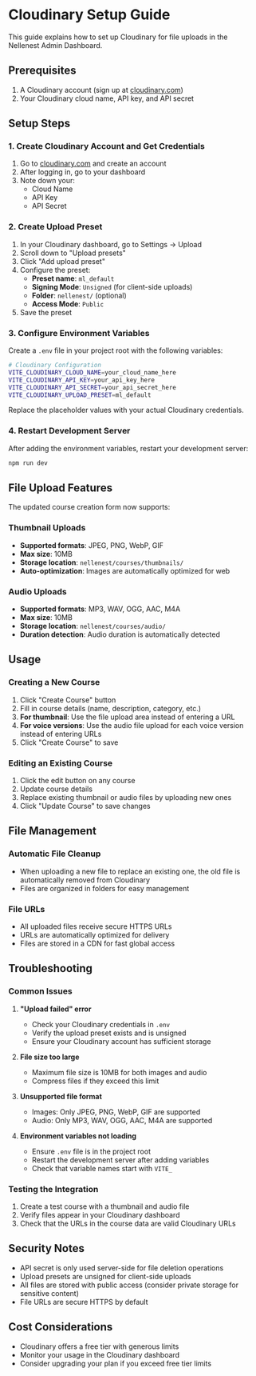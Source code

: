 # Cloudinary Setup Guide

This guide explains how to set up Cloudinary for file uploads in the Nellenest Admin Dashboard.

## Prerequisites

1. A Cloudinary account (sign up at [cloudinary.com](https://cloudinary.com))
2. Your Cloudinary cloud name, API key, and API secret

## Setup Steps

### 1. Create Cloudinary Account and Get Credentials

1. Go to [cloudinary.com](https://cloudinary.com) and create an account
2. After logging in, go to your dashboard
3. Note down your:
   - Cloud Name
   - API Key
   - API Secret

### 2. Create Upload Preset

1. In your Cloudinary dashboard, go to Settings → Upload
2. Scroll down to "Upload presets"
3. Click "Add upload preset"
4. Configure the preset:
   - **Preset name**: `ml_default`
   - **Signing Mode**: `Unsigned` (for client-side uploads)
   - **Folder**: `nellenest/` (optional)
   - **Access Mode**: `Public`
5. Save the preset

### 3. Configure Environment Variables

Create a `.env` file in your project root with the following variables:

```bash
# Cloudinary Configuration
VITE_CLOUDINARY_CLOUD_NAME=your_cloud_name_here
VITE_CLOUDINARY_API_KEY=your_api_key_here
VITE_CLOUDINARY_API_SECRET=your_api_secret_here
VITE_CLOUDINARY_UPLOAD_PRESET=ml_default
```

Replace the placeholder values with your actual Cloudinary credentials.

### 4. Restart Development Server

After adding the environment variables, restart your development server:

```bash
npm run dev
```

## File Upload Features

The updated course creation form now supports:

### Thumbnail Uploads
- **Supported formats**: JPEG, PNG, WebP, GIF
- **Max size**: 10MB
- **Storage location**: `nellenest/courses/thumbnails/`
- **Auto-optimization**: Images are automatically optimized for web

### Audio Uploads
- **Supported formats**: MP3, WAV, OGG, AAC, M4A
- **Max size**: 10MB
- **Storage location**: `nellenest/courses/audio/`
- **Duration detection**: Audio duration is automatically detected

## Usage

### Creating a New Course

1. Click "Create Course" button
2. Fill in course details (name, description, category, etc.)
3. **For thumbnail**: Use the file upload area instead of entering a URL
4. **For voice versions**: Use the audio file upload for each voice version instead of entering URLs
5. Click "Create Course" to save

### Editing an Existing Course

1. Click the edit button on any course
2. Update course details
3. Replace existing thumbnail or audio files by uploading new ones
4. Click "Update Course" to save changes

## File Management

### Automatic File Cleanup
- When uploading a new file to replace an existing one, the old file is automatically removed from Cloudinary
- Files are organized in folders for easy management

### File URLs
- All uploaded files receive secure HTTPS URLs
- URLs are automatically optimized for delivery
- Files are stored in a CDN for fast global access

## Troubleshooting

### Common Issues

1. **"Upload failed" error**
   - Check your Cloudinary credentials in `.env`
   - Verify the upload preset exists and is unsigned
   - Ensure your Cloudinary account has sufficient storage

2. **File size too large**
   - Maximum file size is 10MB for both images and audio
   - Compress files if they exceed this limit

3. **Unsupported file format**
   - Images: Only JPEG, PNG, WebP, GIF are supported
   - Audio: Only MP3, WAV, OGG, AAC, M4A are supported

4. **Environment variables not loading**
   - Ensure `.env` file is in the project root
   - Restart the development server after adding variables
   - Check that variable names start with `VITE_`

### Testing the Integration

1. Create a test course with a thumbnail and audio file
2. Verify files appear in your Cloudinary dashboard
3. Check that the URLs in the course data are valid Cloudinary URLs

## Security Notes

- API secret is only used server-side for file deletion operations
- Upload presets are unsigned for client-side uploads
- All files are stored with public access (consider private storage for sensitive content)
- File URLs are secure HTTPS by default

## Cost Considerations

- Cloudinary offers a free tier with generous limits
- Monitor your usage in the Cloudinary dashboard
- Consider upgrading your plan if you exceed free tier limits


